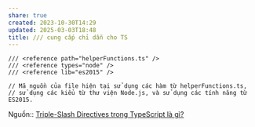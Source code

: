 ```yaml
---
share: true
created: 2023-10-30T14:29
updated: 2025-03-03T18:48
title: /// cung cấp chỉ dẫn cho TS
---
```

```
/// <reference path="helperFunctions.ts" />
/// <reference types="node" />
/// <reference lib="es2015" />
 
// Mã nguồn của file hiện tại sử dụng các hàm từ helperFunctions.ts,
// sử dụng các kiểu từ thư viện Node.js, và sử dụng các tính năng từ ES2015.
```

Nguồn:: [Triple-Slash Directives trong TypeScript là gì?](https://freetuts.net/tripleslash-directives-trong-typescript-la-gi-6250.html)